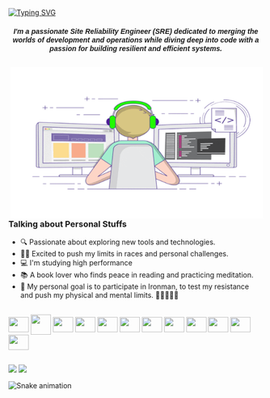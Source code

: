 <!-- Header Section -->
[![Typing SVG](https://readme-typing-svg.demolab.com?font=Fira+Code&weight=700&size=24&pause=1000&random=false&width=435&lines=Welcome+to+my+profile)](https://git.io/typing-svg)
<h5 align="center"><font face="Arial">I'm a passionate Site Reliability Engineer (SRE) dedicated to merging the worlds of development and operations while diving deep into code with a passion for building resilient and efficient systems.</font></h5>

##
<img align="right" height="300" width="500" 
  src="https://raw.githubusercontent.com/mikonoid/mikonoid/main/images/gifs/coder3.gif" 
/>

### Talking about Personal Stuffs
- 🔍 Passionate about exploring new tools and technologies.
- 🏃‍♂️ Excited to push my limits in races and personal challenges.
- 💻 I'm studying high performance
- 📚 A book lover who finds peace in reading and practicing meditation.
- 🎯 My personal goal is to participate in Ironman, to test my resistance and push my physical and mental limits. 🚴‍♂️🏃‍♂️💪

##

<!-- Technologies Section -->
<div class="icon-container">
  <img align="center" height="30" width="40" 
    src="https://cdn.jsdelivr.net/gh/devicons/devicon/icons/terraform/terraform-original.svg" 
    />
  <img align="center" height="40" width="40" 
    src="https://cdn.jsdelivr.net/gh/devicons/devicon/icons/docker/docker-original.svg" 
    />
  <img align="center" height="30" width="40" 
    src="https://cdn.jsdelivr.net/gh/devicons/devicon/icons/kubernetes/kubernetes-plain.svg" 
    />
  <img align="center" height="30" width="40" 
    src="https://cdn.jsdelivr.net/gh/devicons/devicon/icons/ansible/ansible-original.svg" 
    />
  <img align="center" height="30" width="40" 
    src="https://cdn.jsdelivr.net/gh/devicons/devicon/icons/grafana/grafana-original.svg" 
    />
  <img align="center" height="30" width="40" 
    src="https://cdn.jsdelivr.net/gh/devicons/devicon/icons/linux/linux-original.svg"     
    />
  <img align="center" height="30" width="40" 
    src="https://cdn.jsdelivr.net/gh/devicons/devicon/icons/python/python-original.svg" 
    />
  <img align="center" height="30" width="40" 
    src="https://cdn.jsdelivr.net/gh/devicons/devicon/icons/nodejs/nodejs-original.svg" 
    />
  <img align="center" height="30" width="40" 
    src="https://cdn.jsdelivr.net/gh/devicons/devicon/icons/html5/html5-original.svg"     
    />
  <img align="center" height="30" width="40" 
    src="https://cdn.jsdelivr.net/gh/devicons/devicon/icons/css3/css3-original.svg"
    />
  <img align="center" height="30" width="40" 
    src="https://cdn.jsdelivr.net/gh/devicons/devicon/icons/react/react-original.svg"     
    />
  <img align="center" height="30" width="40" 
    src="https://cdn.jsdelivr.net/gh/devicons/devicon/icons/javascript/javascript-original.svg" 
    />
</div>

##


<div>
  <img height="180em" src="https://github-readme-stats.vercel.app/api?username=Alves0611&show_icons=true&theme=transparent&include_all_commits=true&count_private=true"/>
  <img height="180em" src="https://github-readme-stats.vercel.app/api/top-langs/?username=Alves0611&layout=compact&langs_count=16&theme=transparent"/>
</div>



          


![Snake animation](https://github.com/LuigiGF/LuigiGF/blob/output/github-contribution-grid-snake.svg)

